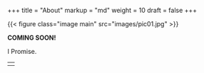 +++
title = "About"
markup = "md"
weight = 10
draft = false
+++

{{< figure class="image main" src="images/pic01.jpg" >}}

**COMING SOON!**

I Promise.

<table>
<tr><td class="icons"><a href="/#contact"><i class="far fa-arrow-alt-circle-left fa-lg"></i></a><a href="/#work"><i class="far fa-arrow-alt-circle-right fa-lg"></i></a></td></tr>
</table>

